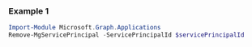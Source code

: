 ### Example 1
```powershell
Import-Module Microsoft.Graph.Applications
Remove-MgServicePrincipal -ServicePrincipalId $servicePrincipalId
```
